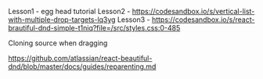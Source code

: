 Lesson1 - egg head tutorial
Lesson2 - https://codesandbox.io/s/vertical-list-with-multiple-drop-targets-lq3yg
Lesson3 - https://codesandbox.io/s/react-brautiful-dnd-simple-t1niq?file=/src/styles.css:0-485


Cloning source when dragging

https://github.com/atlassian/react-beautiful-dnd/blob/master/docs/guides/reparenting.md